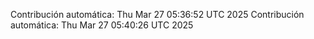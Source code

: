 Contribución automática: Thu Mar 27 05:36:52 UTC 2025
Contribución automática: Thu Mar 27 05:40:26 UTC 2025

